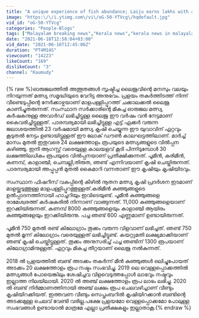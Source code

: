 ```yaml
---
title: "A unique experience of fish abundance; Laiju earns lakhs with aquaculture | Kaumudy"
image: "https:\/\/i.ytimg.com\/vi\/oG-50-YTVcg\/hqdefault.jpg"
vid_id: "oG-50-YTVcg"
categories: "People-Blogs"
tags: ["Malayalam breaking news","Kerala news","kerala news in malayalam"]
date: "2021-06-18T12:58:04+03:00"
vid_date: "2021-06-16T12:45:06Z"
duration: "PT4M14S"
viewcount: "14223"
likeCount: "169"
dislikeCount: "3"
channel: "Kaumudy"
---
```

{% raw %}ഓരുജലത്തിൽ അത്ഭുതങ്ങൾ സൃഷ്ടിച്ച ലൈജുവിന്റെ മനസും വലയും നിറയുന്നത്  മത്സ്യ സമൃദ്ധിയുടെ വേറിട്ട അനുഭവം. പ്രളയം തകർത്തിടത്ത് നിന്ന് വീണ്ടെടുപ്പിന്റെ നേർക്കാഴ്ചയാണ് മാളപള്ളിപ്പുറത്ത് ചക്കാലക്കൽ ലൈജു കാണിച്ചുതരുന്നത്. സംസ്ഥാന സർക്കാരിന്റെ മികച്ച ഓരുജല മത്സ്യ കർഷകനുള്ള അവാർഡ് ലഭിച്ചിട്ടുള്ള ലൈജു ഈ വർഷം വൻ നേട്ടമാണ് കൈവരിച്ചിട്ടുള്ളത്. പാരമ്പര്യമായി ലഭിച്ചിട്ടുള്ള എട്ട് ഏക്കർ വരുന്ന ജലാശയത്തിൽ 23 വർഷമായി  മത്സ്യ കൃഷി ചെയ്യുന്ന ഈ യുവാവിന് ഏറ്റവും കൂടുതൽ നേട്ടം ഉണ്ടായിട്ടുള്ളത് ഈ ലോക് ഡൗൺ കാലഘട്ടത്തിലാണ്. മാർച്ച് മാസം മുതൽ ഇതുവരെ 24 ലക്ഷത്തോളം രൂപയുടെ മത്സ്യങ്ങളുടെ വിൽപ്പന കഴിഞ്ഞു. ഇനി ആഗസ്റ്റ് വരെയുള്ള കാലയളവ് കൂടി പിന്നിടുമ്പോൾ 30 ലക്ഷത്തിലധികം രൂപയുടെ വിൽപ്പനയാണ് പ്രതീക്ഷിക്കുന്നത്.  പൂമീൻ, കരിമീൻ, കണമ്പ്, കാളാഞ്ചി, ചെമ്പല്ലി,തിരുത, ഞണ്ട് എന്നിവയാണ് കൃഷി ചെയ്തിരുന്നത്. പാരമ്പര്യമായി അപ്പുപ്പൻ മുതൽ കൈമാറി വന്നതാണ് ഈ കൃഷിയും കൃഷിയിടവും. <br /><br />സംസ്ഥാന ഫിഷറീസ് വകുപ്പിന്റെ കീഴിൽ നൂതന മത്സ്യ കൃഷി പ്രദർശന ഇടമാണ് മാളയ്ക്കടുത്തുള്ള മാളപള്ളിപ്പുറത്തുള്ളത്.കരിമീൻ കുഞ്ഞുങ്ങളുടെ ഉൽപ്പാദനത്തിനായി ഹാച്ചറിയും ഇവിടെയുണ്ട്. പൂമീൻ കുഞ്ഞുങ്ങളെ രാമേശ്വരത്ത് കർഷകരിൽ നിന്നാണ് വാങ്ങുന്നത്. 11,000 കുഞ്ഞുങ്ങളെയാണ് ഇറക്കിയിരുന്നത്. കണമ്പ് 8000 കുഞ്ഞുങ്ങളെയും കാളാഞ്ചി ആയിരം കുഞ്ഞുങ്ങളേയും ഇറക്കിയിരുന്നു. പച്ച ഞണ്ട് 600 എണ്ണമാണ് ഉണ്ടായിരുന്നത്.<br /><br />പൂമീൻ 750 മുതൽ രണ്ട് കിലോഗ്രാം തൂക്കം വരുന്ന വിളവാണ് ലഭിച്ചത്. ഞണ്ട് 750 മുതൽ മൂന്ന് കിലോഗ്രാം വരെയുള്ളത് ലഭിച്ചിട്ടുണ്ട്. കയറ്റുമതി ലക്ഷ്യമാക്കിയാണ് ഞണ്ട് കൃഷി ചെയ്തിട്ടുള്ളത്. തൂക്കം അനുസരിച്ച് പച്ച ഞണ്ടിന് 1300 രൂപയാണ് കിലോഗ്രാമിനുള്ളത്. ഏറ്റവും മികച്ച തീറ്റയാണ് ലൈജു നൽകുന്നത്.<br /><br />2018 ൽ പ്രളയത്തിൽ ബണ്ട് അടക്കം തകർന്ന് മീൻ കുഞ്ഞുങ്ങൾ ഒലിച്ചുപോയത് അടക്കം 20 ലക്ഷത്തോളം രൂപ നഷ്ടം സംഭവിച്ചു. 2019 ലെ വെള്ളപ്പൊക്കത്തിൽ മത്സ്യങ്ങൾ പോയെങ്കിലും  ശേഷിച്ചവ വിളവെടുത്തപ്പോൾ ലാഭവും നഷ്ടവും ഇല്ലാത്ത നിലയിലായി. 2020 ൽ അഞ്ച് ലക്ഷത്തോളം രൂപ ലാഭം ലഭിച്ചു. 2020 ൽ ബണ്ട് നിർമ്മാണത്തിനായി അഞ്ച് ലക്ഷം രൂപ ചെലവഴിച്ചാണ് വീണ്ടും കൃഷിയിറക്കിയത്. ഇത്തവണ വീണ്ടും സെപ്തംബറിൽ കൃഷിയിറക്കാൻ ബണ്ടിന്റെ അടക്കമുള്ള ചെലവ് വേണ്ടി വരില്ല.പക്ഷേ പ്രളയമോ വെള്ളപ്പൊക്കമോ പോലുള്ള സംഭവങ്ങൾ ഉണ്ടായാൽ മാത്രമേ എല്ലാ പ്രതീക്ഷകളും ഇല്ലാതാകൂ.{% endraw %}
